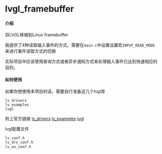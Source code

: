 # lvgl_framebuffer

#### 介绍
将LVGL移植到Linux framebuffer

我提供了4种读取输入事件的方式，需要在`main.c`中设置设置宏`INPUT_READ_MODE`来进行事件读取方式的切换

实际项目中应该使用查询方式或者异步通知方式来处理输入事件已达到快速相应的目的。

#### 如何使用
如果你想使用本项目的话，需要自行准备这几个lvgl库
```
lv_drivers
lv_examples
lvgl
```
附上官方链接
[lv_drivers](https://github.com/lvgl/lv_drivers.git)
[lv_examples](https://github.com/lvgl/lv_examples.git)
[lvgl](https://github.com/lvgl/lvgl.git)

lvgl配置文件
```c
lv_conf.h
lv_drv_conf.h
lv_ex_conf.h
```